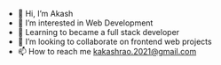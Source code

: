 - 👋 Hi, I’m Akash
- 👀 I’m interested in Web Development
- 🌱 Learning to became a full stack developer
- 💞️ I’m looking to collaborate on frontend web projects
- 📫 How to reach me kakashrao.2021@gmail.com

<!---
kakashrao/kakashrao is a ✨ special ✨ repository because its `README.md` (this file) appears on your GitHub profile.
You can click the Preview link to take a look at your changes.
--->

